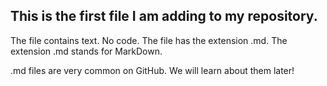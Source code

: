 ## This is the first file I am adding to my repository. 

The file contains text. No code. The file has the extension .md. The extension .md stands for MarkDown.

.md files are very common on GitHub. We will learn about them later!


